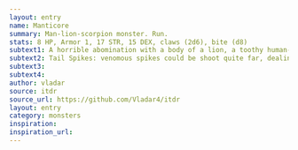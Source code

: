 ```yaml
---
layout: entry 
name: Manticore
summary: Man-lion-scorpion monster. Run.
stats: 8 HP, Armor 1, 17 STR, 15 DEX, claws (2d6), bite (d8)
subtext1: A horrible abomination with a body of a lion, a toothy human-like head, and a tail full of spikes.
subtext2: Tail Spikes: venomous spikes could be shoot quite far, dealing d6 Damage. If the spike reduces STR score, a target suffers d4 DEX Loss as well.
subtext3: 
subtext4: 
author: vladar
source: itdr
source_url: https://github.com/Vladar4/itdr
layout: entry
category: monsters
inspiration: 
inspiration_url: 
---
```


